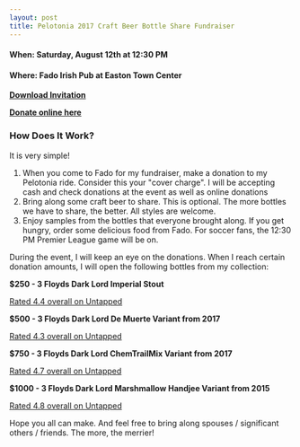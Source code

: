 ```yaml
---
layout: post
title: Pelotonia 2017 Craft Beer Bottle Share Fundraiser
---
```


#### When: Saturday, August 12th at 12:30 PM

#### Where: Fado Irish Pub at Easton Town Center

**[Download Invitation](/documents/PelotoniaCraftBeerBottleShareInvitation.pdf)**

**[Donate online here](http://pelotonia.org/kwedinger)**

### How Does It Work?

It is very simple!

1. When you come to Fado for my fundraiser, make a donation to my Pelotonia ride. Consider this your "cover charge". I will be accepting cash and check donations at the event as well as online donations
1. Bring along some craft beer to share. This is optional. The more bottles we have to share, the better. All styles are welcome.
1. Enjoy samples from the bottles that everyone brought along. If you get hungry, order some delicious food from Fado. For soccer fans, the 12:30 PM Premier League game will be on.

During the event, I will keep an eye on the donations. When I reach certain donation amounts, I will open the following bottles from my collection:

**$250 - 3 Floyds Dark Lord Imperial Stout**

[Rated 4.4 overall on Untapped](https://untappd.com/b/3-floyds-brewing-company-dark-lord-2015/1061070)

**$500 - 3 Floyds Dark Lord De Muerte Variant from 2017**

[Rated 4.3 overall on Untapped](https://untappd.com/b/3-floyds-brewing-company-dark-lord-de-muerte-2017/2064258)

**$750 - 3 Floyds Dark Lord ChemTrailMix Variant from 2017**

[Rated 4.7 overall on Untapped](https://untappd.com/b/3-floyds-brewing-company-dark-lord-de-muerte-2017/2064258)

**$1000 - 3 Floyds Dark Lord Marshmallow Handjee Variant from 2015**

[Rated 4.8 overall on Untapped](https://untappd.com/b/3-floyds-brewing-company-bourbon-barrel-aged-dark-lord-with-vanilla-beans-2015/1061331)

Hope you all can make. And feel free to bring along spouses / significant others / friends. The more, the merrier!


